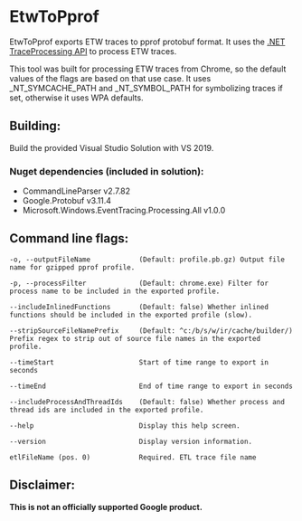 # EtwToPprof

EtwToPprof exports ETW traces to pprof protobuf format. It uses the [.NET
TraceProcessing
API](https://www.nuget.org/packages/Microsoft.Windows.EventTracing.Processing.All)
to process ETW traces.

This tool was built for processing ETW traces from Chrome, so the default values
of the flags are based on that use case. It uses _NT_SYMCACHE_PATH and _NT_SYMBOL_PATH for
symbolizing traces if set, otherwise it uses WPA defaults.

## Building:

Build the provided Visual Studio Solution with VS 2019.

### Nuget dependencies (included in solution):
- CommandLineParser v2.7.82
- Google.Protobuf v3.11.4
- Microsoft.Windows.EventTracing.Processing.All v1.0.0

## Command line flags:

    -o, --outputFileName            (Default: profile.pb.gz) Output file name for gzipped pprof profile.

    -p, --processFilter             (Default: chrome.exe) Filter for process name to be included in the exported profile.

    --includeInlinedFunctions       (Default: false) Whether inlined functions should be included in the exported profile (slow).

    --stripSourceFileNamePrefix     (Default: ^c:/b/s/w/ir/cache/builder/) Prefix regex to strip out of source file names in the exported profile.

    --timeStart                     Start of time range to export in seconds

    --timeEnd                       End of time range to export in seconds

    --includeProcessAndThreadIds    (Default: false) Whether process and thread ids are included in the exported profile.

    --help                          Display this help screen.

    --version                       Display version information.

    etlFileName (pos. 0)            Required. ETL trace file name

## Disclaimer:

**This is not an officially supported Google product.**
